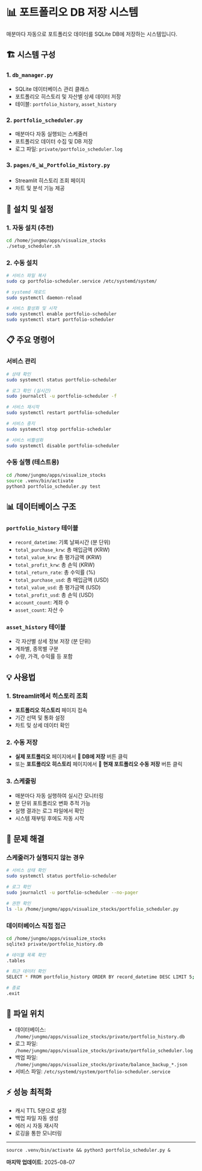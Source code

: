 # 📊 포트폴리오 DB 저장 시스템

매분마다 자동으로 포트폴리오 데이터를 SQLite DB에 저장하는 시스템입니다.

## 🏗️ 시스템 구성

### 1. `db_manager.py`
- SQLite 데이터베이스 관리 클래스
- 포트폴리오 히스토리 및 자산별 상세 데이터 저장
- 테이블: `portfolio_history`, `asset_history`

### 2. `portfolio_scheduler.py`
- 매분마다 자동 실행되는 스케줄러
- 포트폴리오 데이터 수집 및 DB 저장
- 로그 파일: `private/portfolio_scheduler.log`

### 3. `pages/6_📊_Portfolio_History.py`
- Streamlit 히스토리 조회 페이지
- 차트 및 분석 기능 제공

## 🚀 설치 및 설정

### 1. 자동 설치 (추천)
```bash
cd /home/jungmo/apps/visualize_stocks
./setup_scheduler.sh
```

### 2. 수동 설치
```bash
# 서비스 파일 복사
sudo cp portfolio-scheduler.service /etc/systemd/system/

# systemd 재로드
sudo systemctl daemon-reload

# 서비스 활성화 및 시작
sudo systemctl enable portfolio-scheduler
sudo systemctl start portfolio-scheduler
```

## 📋 주요 명령어

### 서비스 관리
```bash
# 상태 확인
sudo systemctl status portfolio-scheduler

# 로그 확인 (실시간)
sudo journalctl -u portfolio-scheduler -f

# 서비스 재시작
sudo systemctl restart portfolio-scheduler

# 서비스 중지
sudo systemctl stop portfolio-scheduler

# 서비스 비활성화
sudo systemctl disable portfolio-scheduler
```

### 수동 실행 (테스트용)
```bash
cd /home/jungmo/apps/visualize_stocks
source .venv/bin/activate
python3 portfolio_scheduler.py test
```

## 📊 데이터베이스 구조

### `portfolio_history` 테이블
- `record_datetime`: 기록 날짜시간 (분 단위)
- `total_purchase_krw`: 총 매입금액 (KRW)
- `total_value_krw`: 총 평가금액 (KRW)  
- `total_profit_krw`: 총 손익 (KRW)
- `total_return_rate`: 총 수익률 (%)
- `total_purchase_usd`: 총 매입금액 (USD)
- `total_value_usd`: 총 평가금액 (USD)
- `total_profit_usd`: 총 손익 (USD)
- `account_count`: 계좌 수
- `asset_count`: 자산 수

### `asset_history` 테이블
- 각 자산별 상세 정보 저장 (분 단위)
- 계좌별, 종목별 구분
- 수량, 가격, 수익률 등 포함

## 💡 사용법

### 1. Streamlit에서 히스토리 조회
- **포트폴리오 히스토리** 페이지 접속
- 기간 선택 및 통화 설정
- 차트 및 상세 데이터 확인

### 2. 수동 저장
- **실제 포트폴리오** 페이지에서 **💾 DB에 저장** 버튼 클릭
- 또는 **포트폴리오 히스토리** 페이지에서 **🔄 현재 포트폴리오 수동 저장** 버튼 클릭

### 3. 스케줄링
- 매분마다 자동 실행하여 실시간 모니터링
- 분 단위 포트폴리오 변화 추적 가능
- 실행 결과는 로그 파일에서 확인
- 시스템 재부팅 후에도 자동 시작

## 🔧 문제 해결

### 스케줄러가 실행되지 않는 경우
```bash
# 서비스 상태 확인
sudo systemctl status portfolio-scheduler

# 로그 확인
sudo journalctl -u portfolio-scheduler --no-pager

# 권한 확인
ls -la /home/jungmo/apps/visualize_stocks/portfolio_scheduler.py
```

### 데이터베이스 직접 접근
```bash
cd /home/jungmo/apps/visualize_stocks
sqlite3 private/portfolio_history.db

# 테이블 목록 확인
.tables

# 최근 데이터 확인
SELECT * FROM portfolio_history ORDER BY record_datetime DESC LIMIT 5;

# 종료
.exit
```

## 📁 파일 위치

- 데이터베이스: `/home/jungmo/apps/visualize_stocks/private/portfolio_history.db`
- 로그 파일: `/home/jungmo/apps/visualize_stocks/private/portfolio_scheduler.log`
- 백업 파일: `/home/jungmo/apps/visualize_stocks/private/balance_backup_*.json`
- 서비스 파일: `/etc/systemd/system/portfolio-scheduler.service`

## ⚡ 성능 최적화

- 캐시 TTL 5분으로 설정
- 백업 파일 자동 생성
- 에러 시 자동 재시작
- 로깅을 통한 모니터링

---

```
source .venv/bin/activate && python3 portfolio_scheduler.py &
```

**마지막 업데이트**: 2025-08-07

